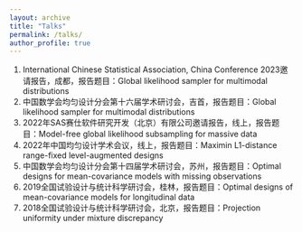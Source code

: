 ```yaml
---
layout: archive
title: "Talks"
permalink: /talks/
author_profile: true
---
```


1.	International Chinese Statistical Association, China Conference 2023邀请报告，成都，报告题目：Global likelihood sampler for multimodal distributions
2.	中国数学会均匀设计分会第十六届学术研讨会，吉首，报告题目：Global likelihood sampler for multimodal distributions
3.	2022年SAS赛仕软件研究开发（北京）有限公司邀请报告，线上，报告题目：Model-free global likelihood subsampling for massive data
4.	2022年中国均匀设计学术会议，线上，报告题目：Maximin L1-distance range-fixed level-augmented designs
5.	中国数学会均匀设计分会第十四届学术研讨会，苏州，报告题目：Optimal designs for mean-covariance models with missing observations
6.	2019全国试验设计与统计科学研讨会，桂林，报告题目：Optimal designs of mean-covariance models for longitudinal data
7.	2018全国试验设计与统计科学研讨会，北京，报告题目：Projection uniformity under mixture discrepancy
